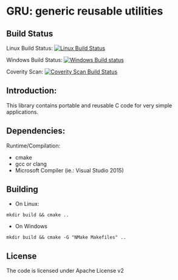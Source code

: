 GRU: generic reusable utilities
============

Build Status
----
Linux Build Status: [![Linux Build Status](https://travis-ci.org/orpiske/gru.svg?branch=master)](https://travis-ci.org/orpiske/gru)

Windows Build Status: [![Windows Build status](https://ci.appveyor.com/api/projects/status/18qfc92iatymg9aw?svg=true)](https://ci.appveyor.com/project/orpiske/gru)

Coverity Scan: [![Coverity Scan Build Status](https://scan.coverity.com/projects/10838/badge.svg)](https://scan.coverity.com/projects/orpiske-gru) 

Introduction:
----

This library contains portable and reusable C code for very simple applications.

Dependencies:
----

Runtime/Compilation:
* cmake
* gcc or clang
* Microsoft Compiler (ie.: Visual Studio 2015)

Building
----

- On Linux: 
```
mkdir build && cmake ..
```

- On Windows
```
mkdir build && cmake -G "NMake Makefiles" ..
```


License
----

The code is licensed under Apache License v2
